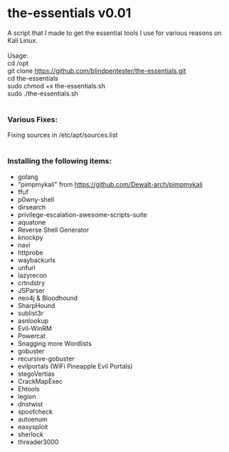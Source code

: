 # the-essentials v0.01  
A script that I made to get the essential tools I use for various reasons on Kali Linux.<br /><br />
Usage:  
cd /opt  
git clone https://github.com/blindpentester/the-essentials.git  
cd the-essentials  
sudo chmod +x the-essentials.sh  
sudo ./the-essentials.sh  
<br />
### Various Fixes:  
Fixing sources in /etc/apt/sources.list  
<br />
### Installing the following items:  
  
* golang  
* "pimpmykali" from https://github.com/Dewalt-arch/pimpmykali  
* ffuf  
* p0wny-shell  
* dirsearch  
* privilege-escalation-awesome-scripts-suite  
* aquatone  
* Reverse Shell Generator  
* knockpy  
* navi  
* httprobe  
* waybackurls  
* unfurl  
* lazyrecon  
* crtndstry  
* JSParser  
* neo4j & Bloodhound  
* SharpHound  
* sublist3r  
* asnlookup  
* Evil-WinRM  
* Powercat  
* Snagging more Wordlists  
* gobuster  
* recursive-gobuster  
* evilportals (WiFi Pineapple Evil Portals)  
* stegoVertias  
* CrackMapExec  
* Ehtools  
* legion  
* dnstwist  
* spoofcheck  
* autoenum  
* easysploit  
* sherlock  
* threader3000  
